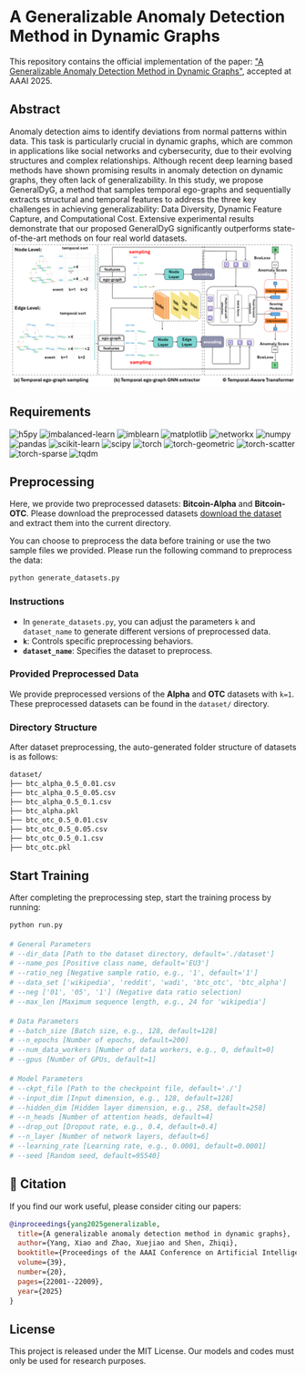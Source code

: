 # A Generalizable Anomaly Detection Method in Dynamic Graphs
This repository contains the official implementation of the paper: ["A Generalizable Anomaly Detection Method in Dynamic Graphs"](https://arxiv.org/abs/2412.16447), accepted at AAAI 2025.
## Abstract
Anomaly detection aims to identify deviations from normal patterns within data. This task is particularly crucial in dynamic graphs, which are common in applications like social networks and cybersecurity, due to their evolving structures and complex relationships. Although recent deep learning based methods have shown promising results in anomaly detection on dynamic graphs, they often lack of generalizability. In this study, we propose GeneralDyG, a method that samples temporal ego-graphs and sequentially extracts structural and temporal features to address the three key challenges in achieving generalizability: Data Diversity, Dynamic Feature Capture, and Computational Cost. Extensive experimental results demonstrate that our proposed GeneralDyG significantly outperforms state-of-the-art methods on four real world datasets.
![framework](./process.png)

## Requirements

![h5py](https://img.shields.io/badge/h5py-3.7.0-blue)
![imbalanced-learn](https://img.shields.io/badge/imbalanced--learn-0.12.3-orange)
![imblearn](https://img.shields.io/badge/imblearn-0.0-lightgrey)
![matplotlib](https://img.shields.io/badge/matplotlib-3.10.0-purple)
![networkx](https://img.shields.io/badge/networkx-2.8.7-darkblue)
![numpy](https://img.shields.io/badge/numpy-1.23.3-yellow)
![pandas](https://img.shields.io/badge/pandas-1.4.4-green)
![scikit-learn](https://img.shields.io/badge/scikit--learn-1.6.0-red)
![scipy](https://img.shields.io/badge/scipy-1.8.1-cyan)
![torch](https://img.shields.io/badge/torch-2.1.2%2Bcu121-brightgreen)
![torch-geometric](https://img.shields.io/badge/torch--geometric-2.2.0-lightblue)
![torch-scatter](https://img.shields.io/badge/torch--scatter-2.1.0%2Bpt112cu116-lightgreen)
![torch-sparse](https://img.shields.io/badge/torch--sparse-0.6.18-gold)
![tqdm](https://img.shields.io/badge/tqdm-4.65.2-pink)

## Preprocessing
Here, we provide two preprocessed datasets: **Bitcoin-Alpha** and **Bitcoin-OTC**. Please download the preprocessed datasets [download the dataset](https://drive.google.com/drive/folders/1nJGwX0QaWZY3RH8JfqogJYMbq9PXkYhC?usp=sharing) and extract them into the current directory.

You can choose to preprocess the data before training or use the two sample files we provided. Please run the following command to preprocess the data:

```bash
python generate_datasets.py
```

### Instructions
- In `generate_datasets.py`, you can adjust the parameters `k` and `dataset_name` to generate different versions of preprocessed data.
- **`k`**: Controls specific preprocessing behaviors.
- **`dataset_name`**: Specifies the dataset to preprocess.

### Provided Preprocessed Data
We provide preprocessed versions of the **Alpha** and **OTC** datasets with `k=1`.  
These preprocessed datasets can be found in the `dataset/` directory.

### Directory Structure
After dataset preprocessing, the auto-generated folder structure of datasets is as follows:
```plaintext
dataset/
├── btc_alpha_0.5_0.01.csv
├── btc_alpha_0.5_0.05.csv
├── btc_alpha_0.5_0.1.csv
├── btc_alpha.pkl
├── btc_otc_0.5_0.01.csv
├── btc_otc_0.5_0.05.csv
├── btc_otc_0.5_0.1.csv
├── btc_otc.pkl
```

## Start Training

After completing the preprocessing step, start the training process by running:

```bash
python run.py 

# General Parameters
# --dir_data [Path to the dataset directory, default='./dataset']
# --name_pos [Positive class name, default='EU3']
# --ratio_neg [Negative sample ratio, e.g., '1', default='1']
# --data_set ['wikipedia', 'reddit', 'wadi', 'btc_otc', 'btc_alpha']
# --neg ['01', '05', '1'] (Negative data ratio selection)
# --max_len [Maximum sequence length, e.g., 24 for 'wikipedia']

# Data Parameters
# --batch_size [Batch size, e.g., 128, default=128]
# --n_epochs [Number of epochs, default=200]
# --num_data_workers [Number of data workers, e.g., 0, default=0]
# --gpus [Number of GPUs, default=1]

# Model Parameters
# --ckpt_file [Path to the checkpoint file, default='./']
# --input_dim [Input dimension, e.g., 128, default=128]
# --hidden_dim [Hidden layer dimension, e.g., 258, default=258]
# --n_heads [Number of attention heads, default=4]
# --drop_out [Dropout rate, e.g., 0.4, default=0.4]
# --n_layer [Number of network layers, default=6]
# --learning_rate [Learning rate, e.g., 0.0001, default=0.0001]
# --seed [Random seed, default=95540]
```

## 📖 Citation

If you find our work useful, please consider citing our papers:

```bibtex
@inproceedings{yang2025generalizable,
  title={A generalizable anomaly detection method in dynamic graphs},
  author={Yang, Xiao and Zhao, Xuejiao and Shen, Zhiqi},
  booktitle={Proceedings of the AAAI Conference on Artificial Intelligence},
  volume={39},
  number={20},
  pages={22001--22009},
  year={2025}
}
```

## License

This project is released under the MIT License. Our models and codes must only be used for research purposes.


